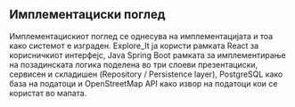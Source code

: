 ## Имплементациски поглед

Имплементацискиот поглед се однесува на имплементацијата и тоа како системот е изграден.
Explore_It ја користи рамката React за корисничкиот интерфејс, Java Spring Boot рамката за
имплементирање на позадинската логика поделена во три слоеви презентациски, сервисен и
складишен (Repository / Persistence layer), PostgreSQL како база на податоци и OpenStreetMap API
како извор на податоци кои се користат во мапата.
